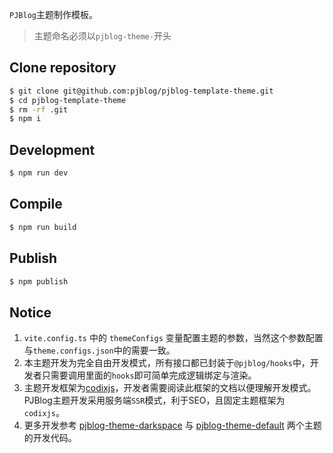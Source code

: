 `PJBlog`主题制作模板。

> 主题命名必须以`pjblog-theme-`开头

## Clone repository

```bash
$ git clone git@github.com:pjblog/pjblog-template-theme.git
$ cd pjblog-template-theme
$ rm -rf .git
$ npm i
```

## Development

```bash
$ npm run dev
```

## Compile

```bash
$ npm run build
```

## Publish

```bash
$ npm publish
```

## Notice

1. `vite.config.ts` 中的 `themeConfigs` 变量配置主题的参数，当然这个参数配置与`theme.configs.json`中的需要一致。
2. 本主题开发为完全自由开发模式，所有接口都已封装于`@pjblog/hooks`中，开发者只需要调用里面的`hooks`即可简单完成逻辑绑定与渲染。
3. 主题开发框架为[codixjs](https://github.com/codixjs/core)，开发者需要阅读此框架的文档以便理解开发模式。PJBlog主题开发采用服务端`SSR`模式，利于SEO，且固定主题框架为`codixjs`。
4. 更多开发参考 [pjblog-theme-darkspace](https://github.com/pjblog/pjblog-theme-darkspace) 与 [pjblog-theme-default](https://github.com/pjblog/pjblog-theme-default) 两个主题的开发代码。